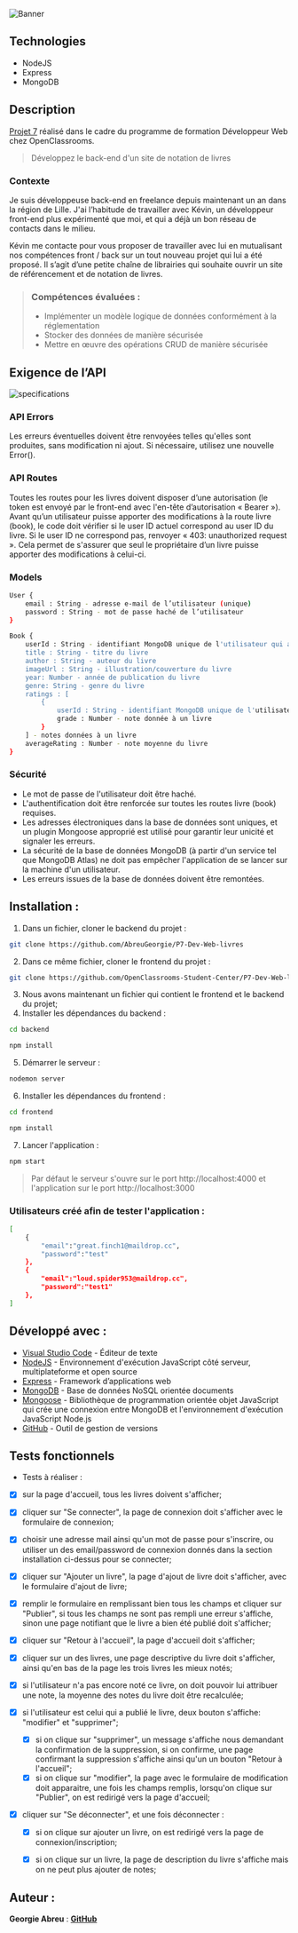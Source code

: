 ![Banner](/images/readme_monvieuxgrimoire.webp)

## Technologies

- NodeJS
- Express
- MongoDB


## Description

[Projet 7](https://openclassrooms.com/fr/paths/717/projects/1335/assignment) réalisé dans le cadre du programme de formation Développeur Web chez OpenClassrooms.

> Développez le back-end d'un site de notation de livres

### Contexte

Je suis développeuse back-end en freelance depuis maintenant un an dans la région de Lille. J'ai l’habitude de travailler avec Kévin, un développeur front-end plus expérimenté que moi, et qui a déjà un bon réseau de contacts dans le milieu.  

Kévin me contacte pour vous proposer de travailler avec lui en mutualisant nos compétences front / back sur un tout nouveau projet qui lui a été proposé. Il s’agit d’une petite chaîne de librairies qui souhaite ouvrir un site de référencement et de notation de livres.  

> ### Compétences évaluées :
>
> - Implémenter un modèle logique de données conformément à la réglementation
> - Stocker des données de manière sécurisée
> - Mettre en œuvre des opérations CRUD de manière sécurisée


## Exigence de l’API

![specifications](/images/readme_specifications_api.webp)

### API Errors

Les erreurs éventuelles doivent être renvoyées telles qu'elles sont produites, sans modification ni ajout. Si
nécessaire, utilisez une nouvelle Error().

### API Routes

Toutes les routes pour les livres doivent disposer d’une autorisation (le token est envoyé par le front-end avec
l'en-tête d’autorisation « Bearer »). Avant qu’un utilisateur puisse apporter des modifications à la route livre (book),
le code doit vérifier si le user ID actuel correspond au user ID du livre. Si le user ID ne correspond pas, renvoyer
« 403: unauthorized request ». Cela permet de s'assurer que seul le propriétaire d’un livre puisse apporter des
modifications à celui-ci.

### Models
```sh
User {  
    email : String - adresse e-mail de l’utilisateur (unique)  
    password : String - mot de passe haché de l’utilisateur  
}

Book {  
    userId : String - identifiant MongoDB unique de l'utilisateur qui a créé le livre  
    title : String - titre du livre  
    author : String - auteur du livre  
    imageUrl : String - illustration/couverture du livre  
    year: Number - année de publication du livre  
    genre: String - genre du livre  
    ratings : [  
        {  
            userId : String - identifiant MongoDB unique de l'utilisateur qui a noté le livre  
            grade : Number - note donnée à un livre  
        }  
    ] - notes données à un livre  
    averageRating : Number - note moyenne du livre  
}
```

### Sécurité

- Le mot de passe de l'utilisateur doit être haché.
- L'authentification doit être renforcée sur toutes les routes livre (book) requises.
- Les adresses électroniques dans la base de données sont uniques, et un plugin Mongoose approprié est utilisé pour garantir leur unicité et signaler les erreurs.
- La sécurité de la base de données MongoDB (à partir d'un service tel que MongoDB Atlas) ne doit pas empêcher l'application de se lancer sur la machine d'un utilisateur.
- Les erreurs issues de la base de données doivent être remontées.


## Installation :

1. Dans un fichier, cloner le backend du projet :
```sh
git clone https://github.com/AbreuGeorgie/P7-Dev-Web-livres
```
2. Dans ce même fichier, cloner le frontend du projet :
```sh
git clone https://github.com/OpenClassrooms-Student-Center/P7-Dev-Web-livres.git
```
3. Nous avons maintenant un fichier qui contient le frontend et le backend du projet;
4. Installer les dépendances du backend : 
```sh
cd backend
```
```sh
npm install
```
5. Démarrer le serveur : 
```sh
nodemon server
```
6. Installer les dépendances du frontend :
```sh
cd frontend
```
```sh
npm install
```
7. Lancer l'application :
```sh
npm start
```
> Par défaut le serveur s'ouvre sur le port http://localhost:4000 et l'application sur le port http://localhost:3000

### Utilisateurs créé afin de tester l'application :
```sh
[
    {
        "email":"great.finch1@maildrop.cc",
        "password":"test"
    },
    {
        "email":"loud.spider953@maildrop.cc",
        "password":"test1"
    },
]
```


## Développé avec :

- [Visual Studio Code](https://code.visualstudio.com/) - Éditeur de texte
- [NodeJS](https://nodejs.org/en/docs) - Environnement d'exécution JavaScript côté serveur, multiplateforme et open source
- [Express](https://expressjs.com/) - Framework d’applications web
- [MongoDB](https://www.mongodb.com/fr-fr) - Base de données NoSQL orientée documents
- [Mongoose](https://mongoosejs.com/docs/guide.html) - Bibliothèque de programmation orientée objet JavaScript qui crée une connexion entre MongoDB et l'environnement d'exécution JavaScript Node.js
- [GitHub](https://github.com/) - Outil de gestion de versions


## Tests fonctionnels

- Tests à réaliser :

- [x] sur la page d'accueil, tous les livres doivent s'afficher;
- [x] cliquer sur "Se connecter", la page de connexion doit s'afficher avec le formulaire de connexion;
- [x] choisir une adresse mail ainsi qu'un mot de passe pour s'inscrire, ou utiliser un des email/password de connexion donnés dans la section installation ci-dessus pour se connecter;

- [x] cliquer sur "Ajouter un livre", la page d'ajout de livre doit s'afficher, avec le formulaire d'ajout de livre;
- [x] remplir le formulaire en remplissant bien tous les champs et cliquer sur "Publier", si tous les champs ne sont pas rempli une erreur s'affiche, sinon une page notifiant que le livre a bien été publié doit s'afficher;
- [x] cliquer sur "Retour à l'accueil", la page d'accueil doit s'afficher;

- [x] cliquer sur un des livres, une page descriptive du livre doit s'afficher, ainsi qu'en bas de la page les trois livres les mieux notés;
- [x] si l'utilisateur n'a pas encore noté ce livre, on doit pouvoir lui attribuer une note, la moyenne des notes du livre doit être recalculée;
- [x] si l'utilisateur est celui qui a publié le livre, deux bouton s'affiche: "modifier" et "supprimer"; 
  - [x] si on clique sur "supprimer", un message s'affiche nous demandant la confirmation de la suppression, si on confirme, une page confirmant la suppression s'affiche ainsi qu'un un bouton "Retour à l'accueil";
  - [x] si on clique sur "modifier", la page avec le formulaire de modification doit apparaitre, une fois les champs remplis, lorsqu'on clique sur "Publier", on est redirigé vers la page d'accueil;

- [x] cliquer sur "Se déconnecter", et une fois déconnecter : 
  - [x] si on clique sur ajouter un livre, on est redirigé vers la page de connexion/inscription;
  - [x] si on clique sur un livre, la page de description du livre s'affiche mais on ne peut plus ajouter de notes;


## Auteur :

**Georgie Abreu** : [**GitHub**](https://github.com/AbreuGeorgie/)